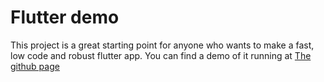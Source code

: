 # Flutter demo
This project is a great starting point for anyone who wants to make a fast, low code and robust flutter app.
You can find a demo of it running at
[The github page](https://hampushauffman.github.io/FlutterDemo/build/web/index.html)
